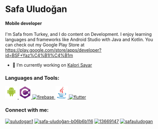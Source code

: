 # Safa Uludoğan
#### Mobile developer
I'm Safa from Turkey, and I do content on Development. I enjoy learning languages and frameworks like Android Studio with Java and Kotlin. You can check out my Google Play Store at https://play.google.com/store/apps/developer?id=BSF+Yaz%C4%B1l%C4%B1m

- 🔭 I’m currently working on [Kalori Sayar](https://play.google.com/store/apps/details?id=com.bsf.kalorisayar)

<h3 align="left">Languages and Tools:</h3>
<p align="left"> <a href="https://developer.android.com" target="_blank"> <img src="https://raw.githubusercontent.com/devicons/devicon/master/icons/android/android-original-wordmark.svg" alt="android" width="40" height="40"/> </a> <a href="https://www.w3schools.com/cs/" target="_blank"> <img src="https://raw.githubusercontent.com/devicons/devicon/master/icons/csharp/csharp-original.svg" alt="csharp" width="40" height="40"/> </a> <a href="https://firebase.google.com/" target="_blank"> <img src="https://www.vectorlogo.zone/logos/firebase/firebase-icon.svg" alt="firebase" width="40" height="40"/> </a> <a href="https://www.java.com" target="_blank"> <img src="https://raw.githubusercontent.com/devicons/devicon/master/icons/java/java-original.svg" alt="java" width="40" height="40"/> </a> <a href="https://flutter.dev/" target="_blank"> <img src="https://iconape.com/wp-content/files/yb/61798/png/flutter-logo.png" alt="flutter" width="40" height="40"/> </a> </p>

<h3 align="left">Connect with me:</h3>
<p align="left">
<a href="https://twitter.com/suludogan1" target="blank"><img align="center" src="https://raw.githubusercontent.com/rahuldkjain/github-profile-readme-generator/master/src/images/icons/Social/twitter.svg" alt="suludogan1" height="30" width="40" /></a>
<a href="https://linkedin.com/in/safauludogan" target="blank"><img align="center" src="https://raw.githubusercontent.com/rahuldkjain/github-profile-readme-generator/master/src/images/icons/Social/linked-in-alt.svg" alt="safa-uludoğan-b06b6b116" height="30" width="40" /></a>
<a href="https://stackoverflow.com/users/13669147" target="blank"><img align="center" src="https://raw.githubusercontent.com/rahuldkjain/github-profile-readme-generator/master/src/images/icons/Social/stack-overflow.svg" alt="13669147" height="30" width="40" /></a>
<a href="https://instagram.com/safauludogan" target="blank"><img align="center" src="https://raw.githubusercontent.com/rahuldkjain/github-profile-readme-generator/master/src/images/icons/Social/instagram.svg" alt="safauludogan" height="30" width="40" /></a>
</p>
